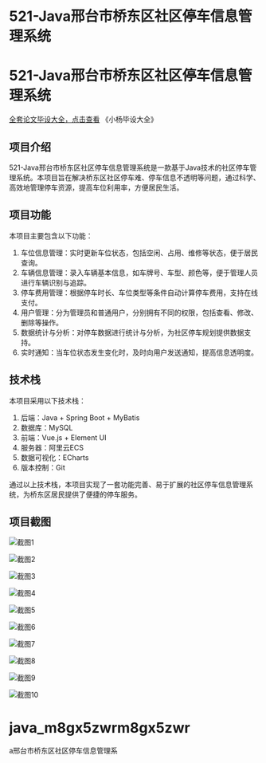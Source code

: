 # 521-Java邢台市桥东区社区停车信息管理系统

# 521-Java邢台市桥东区社区停车信息管理系统

[全套论文毕设大全，点击查看](https://www.yuque.com/yuqueyonghux32e1j/kxdc9g?#) 《小杨毕设大全》

## 项目介绍

521-Java邢台市桥东区社区停车信息管理系统是一款基于Java技术的社区停车管理系统。本项目旨在解决桥东区社区停车难、停车信息不透明等问题，通过科学、高效地管理停车资源，提高车位利用率，方便居民生活。

## 项目功能

本项目主要包含以下功能：

1. 车位信息管理：实时更新车位状态，包括空闲、占用、维修等状态，便于居民查询。
2. 车辆信息管理：录入车辆基本信息，如车牌号、车型、颜色等，便于管理人员进行车辆识别与追踪。
3. 停车费用管理：根据停车时长、车位类型等条件自动计算停车费用，支持在线支付。
4. 用户管理：分为管理员和普通用户，分别拥有不同的权限，包括查看、修改、删除等操作。
5. 数据统计与分析：对停车数据进行统计与分析，为社区停车规划提供数据支持。
6. 实时通知：当车位状态发生变化时，及时向用户发送通知，提高信息透明度。

## 技术栈

本项目采用以下技术栈：

1. 后端：Java + Spring Boot + MyBatis
2. 数据库：MySQL
3. 前端：Vue.js + Element UI
4. 服务器：阿里云ECS
5. 数据可视化：ECharts
6. 版本控制：Git

通过以上技术栈，本项目实现了一套功能完善、易于扩展的社区停车信息管理系统，为桥东区居民提供了便捷的停车服务。

## 项目截图

![截图1](https://kevinyang.oss-cn-shenzhen.aliyuncs.com/ItprojectImage%2F521-Java%E9%82%A2%E5%8F%B0%E5%B8%82%E6%A1%A5%E4%B8%9C%E5%8C%BA%E7%A4%BE%E5%8C%BA%E5%81%9C%E8%BD%A6%E4%BF%A1%E6%81%AF%E7%AE%A1%E7%90%86%E7%B3%BB%E7%BB%9F%2Fimg_1.jpg)

![截图2](https://kevinyang.oss-cn-shenzhen.aliyuncs.com/ItprojectImage%2F521-Java%E9%82%A2%E5%8F%B0%E5%B8%82%E6%A1%A5%E4%B8%9C%E5%8C%BA%E7%A4%BE%E5%8C%BA%E5%81%9C%E8%BD%A6%E4%BF%A1%E6%81%AF%E7%AE%A1%E7%90%86%E7%B3%BB%E7%BB%9F%2Fimg_2.jpg)

![截图3](https://kevinyang.oss-cn-shenzhen.aliyuncs.com/ItprojectImage%2F521-Java%E9%82%A2%E5%8F%B0%E5%B8%82%E6%A1%A5%E4%B8%9C%E5%8C%BA%E7%A4%BE%E5%8C%BA%E5%81%9C%E8%BD%A6%E4%BF%A1%E6%81%AF%E7%AE%A1%E7%90%86%E7%B3%BB%E7%BB%9F%2Fimg_3.jpg)

![截图4](https://kevinyang.oss-cn-shenzhen.aliyuncs.com/ItprojectImage%2F521-Java%E9%82%A2%E5%8F%B0%E5%B8%82%E6%A1%A5%E4%B8%9C%E5%8C%BA%E7%A4%BE%E5%8C%BA%E5%81%9C%E8%BD%A6%E4%BF%A1%E6%81%AF%E7%AE%A1%E7%90%86%E7%B3%BB%E7%BB%9F%2Fimg_4.jpg)

![截图5](https://kevinyang.oss-cn-shenzhen.aliyuncs.com/ItprojectImage%2F521-Java%E9%82%A2%E5%8F%B0%E5%B8%82%E6%A1%A5%E4%B8%9C%E5%8C%BA%E7%A4%BE%E5%8C%BA%E5%81%9C%E8%BD%A6%E4%BF%A1%E6%81%AF%E7%AE%A1%E7%90%86%E7%B3%BB%E7%BB%9F%2Fimg_5.jpg)

![截图6](https://kevinyang.oss-cn-shenzhen.aliyuncs.com/ItprojectImage%2F521-Java%E9%82%A2%E5%8F%B0%E5%B8%82%E6%A1%A5%E4%B8%9C%E5%8C%BA%E7%A4%BE%E5%8C%BA%E5%81%9C%E8%BD%A6%E4%BF%A1%E6%81%AF%E7%AE%A1%E7%90%86%E7%B3%BB%E7%BB%9F%2Fimg_6.jpg)

![截图7](https://kevinyang.oss-cn-shenzhen.aliyuncs.com/ItprojectImage%2F521-Java%E9%82%A2%E5%8F%B0%E5%B8%82%E6%A1%A5%E4%B8%9C%E5%8C%BA%E7%A4%BE%E5%8C%BA%E5%81%9C%E8%BD%A6%E4%BF%A1%E6%81%AF%E7%AE%A1%E7%90%86%E7%B3%BB%E7%BB%9F%2Fimg_7.jpg)

![截图8](https://kevinyang.oss-cn-shenzhen.aliyuncs.com/ItprojectImage%2F521-Java%E9%82%A2%E5%8F%B0%E5%B8%82%E6%A1%A5%E4%B8%9C%E5%8C%BA%E7%A4%BE%E5%8C%BA%E5%81%9C%E8%BD%A6%E4%BF%A1%E6%81%AF%E7%AE%A1%E7%90%86%E7%B3%BB%E7%BB%9F%2Fimg_8.jpg)

![截图9](https://kevinyang.oss-cn-shenzhen.aliyuncs.com/ItprojectImage%2F521-Java%E9%82%A2%E5%8F%B0%E5%B8%82%E6%A1%A5%E4%B8%9C%E5%8C%BA%E7%A4%BE%E5%8C%BA%E5%81%9C%E8%BD%A6%E4%BF%A1%E6%81%AF%E7%AE%A1%E7%90%86%E7%B3%BB%E7%BB%9F%2Fimg_9.jpg)

![截图10](https://kevinyang.oss-cn-shenzhen.aliyuncs.com/ItprojectImage%2F521-Java%E9%82%A2%E5%8F%B0%E5%B8%82%E6%A1%A5%E4%B8%9C%E5%8C%BA%E7%A4%BE%E5%8C%BA%E5%81%9C%E8%BD%A6%E4%BF%A1%E6%81%AF%E7%AE%A1%E7%90%86%E7%B3%BB%E7%BB%9F%2Fimg_10.jpg)

# java_m8gx5zwrm8gx5zwr
a邢台市桥东区社区停车信息管理系
